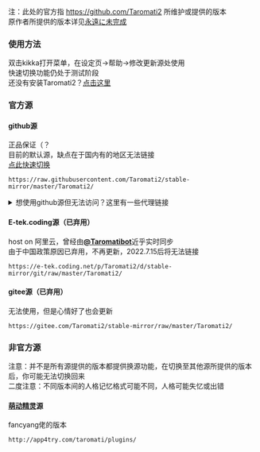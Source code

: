 注：此处的官方指 https://github.com/Taromati2 所维护或提供的版本  
原作者所提供的版本详见[永遠に未完成]( http://unvollendet.web.fc2.com/)  
### 使用方法  
双击kikka打开菜单，在设定页->帮助->修改更新源处使用  
快速切换功能仍处于测试阶段  
还没有安装Taromati2？[点击这里]( https://github.com/Taromati2/Taromati2/releases/latest )
### 官方源  

#### github源  
正品保证（？  
目前的默认源，缺点在于国内有的地区无法链接  
[点此快速切换]( https://steve02081504.github.io/jump.html?url=x-ukagaka-link%3Atype%3Devent%26ghost%3DTaromati2%26info%3DMirrorChange%3Ahttps%3A%2F%2Fraw.githubusercontent.com%2FTaromati2%2Fstable-mirror%2Fmaster%2FTaromati2%2F )
```
https://raw.githubusercontent.com/Taromati2/stable-mirror/master/Taromati2/
```
<details>
<summary>想使用github源但无法访问？这里有一些代理链接</summary>


#### github源但是使用staticdn代理  
可以试试看，效果我不知道  
[点此快速切换]( https://steve02081504.github.io/jump.html?url=x-ukagaka-link%3Atype%3Devent%26ghost%3DTaromati2%26info%3DMirrorChange%3Ahttps%3A%2F%2Fraw.staticdn.net%2FTaromati2%2Fstable-mirror%2Fmaster%2FTaromati2%2F )
```
https://raw.staticdn.net/Taromati2/stable-mirror/master/Taromati2/
```
#### github源但是使用fastgit代理  
可以试试看，效果我不知道  
[点此快速切换]( https://steve02081504.github.io/jump.html?url=x-ukagaka-link%3Atype%3Devent%26ghost%3DTaromati2%26info%3DMirrorChange%3Ahttps%3A%2F%2Fraw.fastgit.org%2FTaromati2%2Fstable-mirror%2Fmaster%2FTaromati2%2F )
```
https://raw.fastgit.org/Taromati2/stable-mirror/master/Taromati2/
```
#### github源但是使用jsdelivr代理（已弃用）  
全球（包括国内）可访问，速度较快，不定时与github源同步  
缺点是不能及时获取更新，以及exe、vbs等类型的文件会更新出错  
[点此快速切换]( https://steve02081504.github.io/jump.html?url=x-ukagaka-link%3Atype%3Devent%26ghost%3DTaromati2%26info%3DMirrorChange%3Ahttps%3A%2F%2Fcdn.jsdelivr.net%2Fgh%2FTaromati2%2Fstable-mirror%40master%2FTaromati2%2F )
```
https://cdn.jsdelivr.net/gh/Taromati2/stable-mirror@master/Taromati2/
```

</details>

#### E-tek.coding源（已弃用）  
host on 阿里云，曾经由[**@Taromatibot**](https://github.com/Taromatibot)近乎实时同步  
由于中国政策原因已弃用，不再更新，2022.7.15后将无法链接  
```
https://e-tek.coding.net/p/Taromati2/d/stable-mirror/git/raw/master/Taromati2/
```

#### gitee源（已弃用）  
无法使用，但是心情好了也会更新  
```
https://gitee.com/Taromati2/stable-mirror/raw/master/Taromati2/
```

### 非官方源  
注意：并不是所有源提供的版本都提供换源功能，在切换至其他源所提供的版本后，你可能无法切换回来  
二度注意：不同版本间的人格记忆格式可能不同，人格可能失忆或出错  

#### [萌动精灵]( http://moeghost.cn/ )源  
fancyang佬的版本
```
http://app4try.com/taromati/plugins/
```
